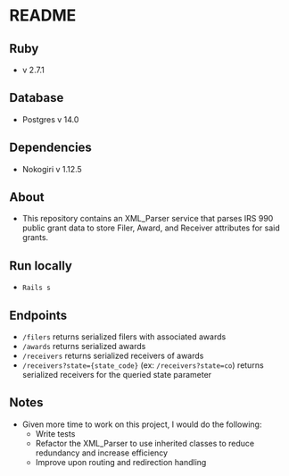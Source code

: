 # README

## Ruby
- v 2.7.1

## Database
- Postgres v 14.0

## Dependencies
- Nokogiri v 1.12.5

## About
- This repository contains an XML_Parser service that parses IRS 990 public grant data to store Filer, Award, and Receiver attributes for said grants.

## Run locally
- `Rails s`

## Endpoints
- `/filers` returns serialized filers with associated awards
- `/awards` returns serialized awards
- `/receivers` returns serialized receivers of awards
- `/receivers?state={state_code}` (ex: `/receivers?state=co`) returns serialized receivers for the queried state parameter

## Notes
- Given more time to work on this project, I would do the following:
  - Write tests
  - Refactor the XML_Parser to use inherited classes to reduce redundancy and increase efficiency
  - Improve upon routing and redirection handling
